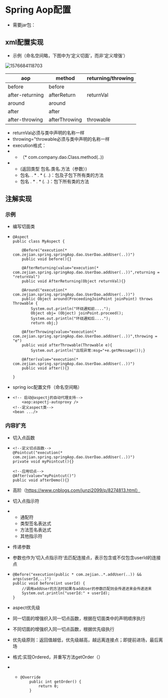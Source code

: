 # Spring Aop配置

* 需要jar包：

## xml配置实现

* 示例（命名空间略，下图中为‘定义切面’，而非‘定义增强’）

![1576684118703](C:\Users\Administrator\AppData\Roaming\Typora\typora-user-images\1576684118703.png)

| aop             | method        | returning/throwing |
| --------------- | ------------- | ------------------ |
| before          | before        |                    |
| after-returning | afterReturn   | returnVal          |
| around          | around        |                    |
| after           | after         |                    |
| after-throwing  | afterThrowing | throwable          |

* returnVal必须与类中声明的名称一样
* throwing="throwable必须与类中声明的名称一样
* execution格式：
* * （* com.company.dao.Class.method(..))
* * (返回类型  包名.类名.方法（参数）)
  * 包名. . * . * (. .)：包及子包下所有类的方法
  * 包名 . * . * (. .)：包下所有类的方法



## 注解实现

### 示例

* 编写切面类

* ```
  @Aspect
  public class MyAspect {
  
      @Before("execution(* com.zejian.spring.springAop.dao.UserDao.addUser(..))")
      public void before(){}
  
      @AfterReturning(value="execution(* com.zejian.spring.springAop.dao.UserDao.addUser(..))",returning = "returnVal")
      public void AfterReturning(Object returnVal){}
  
      @Around("execution(* com.zejian.spring.springAop.dao.UserDao.addUser(..))")
      public Object around(ProceedingJoinPoint joinPoint) throws Throwable {
          System.out.println("环绕通知前....");
          Object obj= (Object) joinPoint.proceed();
          System.out.println("环绕通知后....");
          return obj;}
  
      @AfterThrowing(value="execution(* com.zejian.spring.springAop.dao.UserDao.addUser(..))",throwing = "e")
      public void afterThrowable(Throwable e){
          System.out.println("出现异常:msg="+e.getMessage());}
  
      @After(value="execution(* com.zejian.spring.springAop.dao.UserDao.addUser(..))")
      public void after(){}
      
  } 
  ```

* spring ioc配置文件（命名空间略）

* ```
  <!-- 启动@aspectj的自动代理支持-->
      <aop:aspectj-autoproxy />
  <!--定义aspect类-->
  <bean .../>
  
  ```

### 内容扩充

* 切入点函数

* ```
  <!--定义切点函数-->
  @Pointcut("execution(* com.zejian.spring.springAop.dao.UserDao.addUser(..))")
  private void myPointcut(){}
  
  <!--应用切点-->
  @After(value="myPointcut()")
  public void afterDemo(){}
  ```



* 高阶（https://www.cnblogs.com/junzi2099/p/8274813.html）
* 切入点指示符
* * 通配符
  * 类型签名表达式
  * 方法签名表达式
  * 其他指示符



* 传递参数

* 参数也作为’切入点指示符‘去匹配连接点，表示包含或不仅包含userId的连接点

* ``` 
  @Before("execution(public * com.zejian..*.addUser(..)) && args(userId,..)")  
  public void before(int userId) {  
      //调用addUser的方法时如果与addUser的参数匹配则会传递进来会传递进来
      System.out.println("userId:" + userId);  
  } 
  ```

* aspect优先级

* 同一切面的增强织入同一切点函数，根据在切面类中的声明顺序执行

* 不同切面的增强织入同一切点函数，根据优先级执行

* 优先级原则：返回值越低，优先级越高，越远离连接点；即提前进场，最后离场

* 格式:实现Ordered，并重写方法getOrder（）

* * ```
    @Override
        public int getOrder() {
            return 0;
        }
    ```


